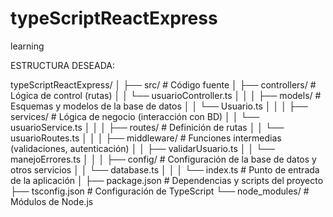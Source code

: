 # typeScriptReactExpress
learning

ESTRUCTURA DESEADA:

typeScriptReactExpress/
│
├── src/                              # Código fuente
│    ├── controllers/                  # Lógica de control (rutas)
│    │     └── usuarioController.ts
│    │
│    ├── models/                       # Esquemas y modelos de la base de datos
│    │     └── Usuario.ts
│    │
│    ├── services/                     # Lógica de negocio (interacción con BD)
│    │     └── usuarioService.ts
│    │
│    ├── routes/                       # Definición de rutas
│    │     └── usuarioRoutes.ts
│    │
│    ├── middleware/                   # Funciones intermedias (validaciones, autenticación)
│    │     ├── validarUsuario.ts
│    │     └── manejoErrores.ts
│    │
│    ├── config/                       # Configuración de la base de datos y otros servicios
│    │     └── database.ts
│    │
│    └── index.ts                      # Punto de entrada de la aplicación
│
├── package.json                       # Dependencias y scripts del proyecto
├── tsconfig.json                      # Configuración de TypeScript
└── node_modules/                      # Módulos de Node.js
